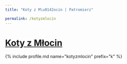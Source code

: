 ```yaml
---
title: "Koty z M\u0142ocin | Patromierz"

permalink: /kotyzmlocin
---
```


# [Koty z Młocin](https://patronite.pl/kotyzmlocin)

{% include profile.md name="kotyzmlocin" prefix="k" %}
